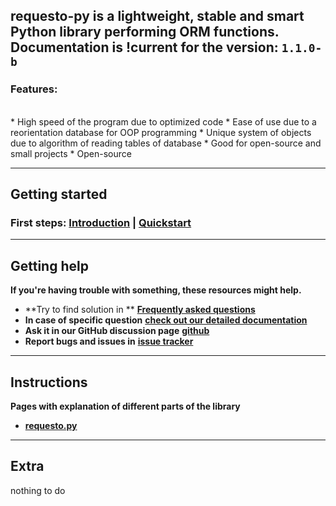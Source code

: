 **requesto-py** is a lightweight, stable and smart Python library performing ORM functions.
<br>
Documentation is !current for the version: `1.1.0-b`
---

<h3>Features:</h3>
<br>
* High speed of the program due to optimized code
* Ease of use due to a reorientation database for OOP programming
* Unique system of objects due to algorithm of reading tables of database
* Good for open-source and small projects
* Open-source

---
## Getting started

### **First steps**: [**Introduction**](./start.md) | [**Quickstart**](./quickstart.md)


---

## Getting help

**<p>If you're having trouble with something, these resources might help.</p>**
* **Try to find solution in ** [**Frequently asked questions**](./faq.md)
* **In case of specific question** [**check out our detailed documentation**](./manuals.md)
* **Ask it in our GitHub discussion page** [**github**](https://github.com/SOLIDusr/requesto-py/issues/new)
* **Report bugs and issues in** [**issue tracker**](https://github.com/SOLIDusr/requesto-py/issues/new)

---

## Instructions
**<p>Pages with explanation of different parts of the library</p>**
* [**requesto.py**](manuals.md)


---

## Extra

nothing to do


